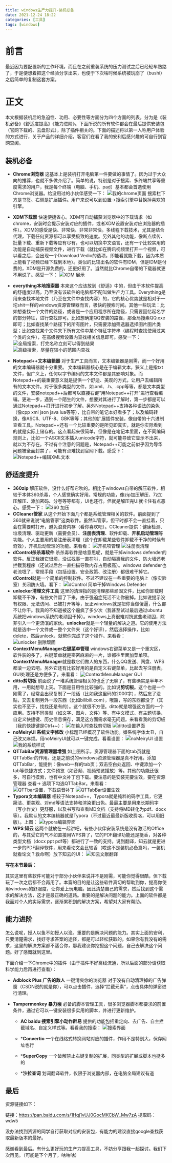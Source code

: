 ```yaml
---
title: windows生产力提升-装机必备
date: 2021-12-24 18:22
categories: [工具]
tags: [windows]
---
```


# 前言

最近因为要配置新的工作环境，而且在之前重装系统的压力测试之后已经轻车熟路了，于是便想着把这个经验分享出来，也便于下次啥时候系统被玩崩了（bushi）之后简单的复制这套方案。

# 正文

本文根据装机后的急迫性、功用、必要性等方面分为四个方面的列表，分为是《装机必备》《舒适度提高》《能力进阶》。下面所说的所有软件都会在最后提供安装包（官网下载的、云盘形式），除了插件相关的。下面的描述将以第一人称用户体验的方式进行，关于产品的详细介绍，客官们在看了我的安利后感兴趣的可自行到官网查阅。

## 装机必备

- **Chrome浏览器** 这基本上是装机打开电脑第一件要做的事情了。因为过于大众向的推荐，也就不多做介绍了。简单的说，特别是对于搜索、多终端共享等重度需求的用户，我是每个终端（电脑、手机、pad）基本都会首选使用Chrome浏览器。给没用过的小伙伴感受一下：
![我的chrome页面](https://img-blog.csdnimg.cn/ded3a9abf8ab4c3d90c780deeee98615.png?x-oss-process=image/watermark,type_d3F5LXplbmhlaQ,shadow_50,text_Q1NETiBAQWxlemFu,size_20,color_FFFFFF,t_70,g_se,x_16)
    搜索栏下方是书签、右侧是扩展插件。用户来说可以到设置->搜索引擎中替换掉喜欢的引擎。

- **XDM下载器** 快速便捷省心。XDM可自动捕获浏览器中的下载请求（如chrome，安装时会提示安装对应的插件，或者XDM设置安装对应浏览器的插件）。XDM的感受是快、非常快、非常非常快。多线程下载技术，尤其是结合代理，下载任何资源都可以享受极致的速度。另外其他的功能，像断点续传、批量下载、重新下载等应有尽有，也可以切换中文语言，还有一个比较实用的功能是自动捕获视频文件，进行下载（就比如在腾讯视频里打开一个视频，可以看之后，会出现一个Download Vedio的选项，即能看就能下载，因为本质上能看了视频已经下载到本地）。类似的比较出名的软件有IDM，但是IDM是付费的，XDM是开源免费的，还更好用了。当然就比Chrome自带的下载器就更不用说了。感受一下：
![XDM 展示](https://img-blog.csdnimg.cn/154e2b7da1a041f9a4d148be8b251e16.png?x-oss-process=image/watermark,type_d3F5LXplbmhlaQ,shadow_50,text_Q1NETiBAQWxlemFu,size_20,color_FFFFFF,t_70,g_se,x_16)
- **everything本地搜索器** 本来这个应该放到《舒适》中的，但由于本软件提高的舒适度过高，乃至没有该软件的电脑都不配叫做生产力工具。Everything是用来查找本地文件（乃至在文件中查找内容）的，它的核心优势就是相对于一坨shit一样的windows资源管理器而言，极快的搜索时间。其他一些玩法：比如想查找一个文件的路径，或者是一个应用程序所在路径，只需要回忆起名字的部分特征，进行查找即可。比如想确定QQ安装的路径，那全局搜素QQ.exe即可；比如查找某个路径下的所有图片，只需要添加筛选器选择图片图片类型；比如查找某个文件夹下所有文件中某个特征字符串（编程时查找使用过某个类的文件），在高级搜索设置内查找相关信息即可。感受一下：
![全局搜索，打完名称立刻可以得到结果](https://img-blog.csdnimg.cn/671305d4861f4448b73d966eac754ac7.png?x-oss-process=image/watermark,type_d3F5LXplbmhlaQ,shadow_50,text_Q1NETiBAQWxlemFu,size_20,color_FFFFFF,t_70,g_se,x_16)
![高级搜索，尽量在较小的范围内查找](https://img-blog.csdnimg.cn/8140196db9da4dd1a66cb9a870e521d4.png?x-oss-process=image/watermark,type_d3F5LXplbmhlaQ,shadow_50,text_Q1NETiBAQWxlemFu,size_20,color_FFFFFF,t_70,g_se,x_16)
- **Notepad++文本编辑器** 对于生产工具而言，文本编辑器是刚需，而一个好用的文本编辑器就十分重要。 文本编辑器核心是在于编辑文本，狭义上是指txt文件，但广义上，任何以字节编码的文本文件都是其影响对象。而Notepad++的最重要意义就是提供一个舒适、美观的方式，让用户去编辑所有的文本文件。对于很多类型的文件，如.xml、.h、.cpp等等，都是文本类型的文件，安装notepad++后都可以直接右键“用Notepad++打开”进行查看编辑。更进一步，遇到一个陌生的文件，想要对其进行了解时，第一步都是可以通过Notepad++打开进行初步了解。另外Notepad++支持各种语法的染色（像cpp xml json java lua等等），比自带的笔记本好看多了；以及编码转换，像ASCII、UTF-8、GBK等等；其他的扩展插件安装，像自带的十六进制查看工具。Notepad++还有一个比较重要的是所见即真实，就是你实际看到的就是实际上储存的。这点看起来很简单，但像是在笔记本里面，在不同编码规则上，比如一个ASCII文本插入unicode字符，就可能导致它显示不出来，就以为不存在。不过有个注意的问题是，Notepad++可能之前似乎因为辱华问题被全面封禁了，可能有点难找到官网下载。感受下：
![Notepad++编辑XML文本](https://img-blog.csdnimg.cn/769370a99ee54857927a660556aafc26.png?x-oss-process=image/watermark,type_d3F5LXplbmhlaQ,shadow_50,text_Q1NETiBAQWxlemFu,size_20,color_FFFFFF,t_70,g_se,x_16)

## 舒适度提升

- **360zip** 解压软件，没什么好帮它吹的。相比于windows自带的解压软件，相较于本体360杀毒，个人感觉确实好用。常规的功能，像zip加压解压、7z加压解压、添加密码、分卷等等都有，UI也还行。但就是解压完UI就卡住有点恶心。感受一下：
![360 加压](https://img-blog.csdnimg.cn/ba6d3c24e71441f285ffdacabbb06ec1.png?x-oss-process=image/watermark,type_d3F5LXplbmhlaQ,shadow_50,text_Q1NETiBAQWxlemFu,size_17,color_FFFFFF,t_70,g_se,x_16)
- **CCleaner管家** 从这个开始下面几个都是系统管理相关的软件。前面提到了360就来说说“电脑管家”这类软件。虽然叫管家，但平时都不会一直挂着，只会在需要时打开，避免浪费内存（看你喜欢吧）。CCleaner提供：健康检测、垃圾清理、驱动更新（需要会员）、**注册表清理**、软件卸载、**开机启动管理**等功能。个人主要用的是注册表清理（这个在卸载某些软件卸载不干净的时候有奇效），开机启动管理的功能。来看看：
![开机项管理](https://img-blog.csdnimg.cn/05df2933835e4b8f888bb6301443c00f.png?x-oss-process=image/watermark,type_d3F5LXplbmhlaQ,shadow_50,text_Q1NETiBAQWxlemFu,size_20,color_FFFFFF,t_70,g_se,x_16)
![注册表清理](https://img-blog.csdnimg.cn/96e31c28ca2946038bbad54fc196f20a.png?x-oss-process=image/watermark,type_d3F5LXplbmhlaQ,shadow_50,text_Q1NETiBAQWxlemFu,size_20,color_FFFFFF,t_70,g_se,x_16)
- **dControl杀杀毒软件** 杀杀毒软件是啥意思呢，就是干掉windows defender的软件。反正我嫌它很烦，没试找事一直在叫，自动隔离我的文件、防火墙还老拦截我程序（还试过后台一直扫描导致内存占用极高）。windows defender也老流氓了，常规手段（包括设置、安全政策、改注册）都很难干掉它。**dControl**就是一个简单的控制软件。不过不建议在一些重要的电脑上（像实验室）关闭防火墙。看下：
![dControl 简单干掉Windows Defender](https://img-blog.csdnimg.cn/bb555d85f88a4c13a0e8d86536c9aee4.png)
- **unlocker清理文件工具** 这里的清理指的是清理那些顽固文件，比如你卸载时卸载不干净，有些文件留了下来，由于强迫症死活不让你删掉。比如说提示没有权限、无法访问、已被打开等等，反正windows就是把你当做傻逼，什么都不让你干。我真的不知道被这个逼疯了多少次（我甚至试过最后通过ubuntu系统把windows系统的老顽固干掉）。windows上真很难对抗这些老顽固，除非引入一个更流氓的家伙。**unlocker**就是一个轻量的解决之道。它的使用方法就是选中一个文件或一整个文件夹（这个好评），然后选择操作，比如delete，然后unlock，就帮你完成了这个操作。来看看：
![unlocker 删除顽固](https://img-blog.csdnimg.cn/8d5178d7691d43e9b62bc50e63f40692.png?x-oss-process=image/watermark,type_d3F5LXplbmhlaQ,shadow_50,text_Q1NETiBAQWxlemFu,size_20,color_FFFFFF,t_70,g_se,x_16)
- **ContextMenuManager右键菜单管理** windows右键菜单又是一个重灾区，软件装的多了，右键菜单就是密密麻麻的一片，谁都往里面加菜单项。**ContextMenuManager**就是教它们做人的东西，什么QQ发送、网盘、WPS都滚一边去吧。另外它还有比较好用的是自定义右键菜单，比起去写注册表，GUI处理还是方便多了。来看看：
![ContextMenuManager GUI](https://img-blog.csdnimg.cn/b16e60fe34774119b219f1f2feb131d2.png?x-oss-process=image/watermark,type_d3F5LXplbmhlaQ,shadow_50,text_Q1NETiBAQWxlemFu,size_20,color_FFFFFF,t_70,g_se,x_16)
- **ditto剪切板** 前面说了一堆系统管理相关的也乏了无聊了，有些确实是半年不用，一用就想夸上天。下面是日用性比较强的。比如说**剪切板**。这个也是一个刚需了，经常会出现复制了一段话（比如我这里码的2000字），然后忘了没贴，又去复制另外一段东西（比如bilibili.com），哦豁，写的东西都没了（其实也不至于，找找还是有的）。这个就很不方便。ditto就是增强这方面的一个应用。支持不同类型（如文字、图片、文件）等、有中文模式、有主题切换、自定义快捷键、历史信息保存，满足这方面需求毫无问题。来看看我的剪切板（我的快捷键是Ctrl+~）：
![在输入时查找剪切板](https://img-blog.csdnimg.cn/399bfd3f328a46bd8df129e0876bb749.png?x-oss-process=image/watermark,type_d3F5LXplbmhlaQ,shadow_50,text_Q1NETiBAQWxlemFu,size_19,color_FFFFFF,t_70,g_se,x_16)
![ditto设置界面](https://img-blog.csdnimg.cn/ed712635283f492c8578f252178d30e8.png?x-oss-process=image/watermark,type_d3F5LXplbmhlaQ,shadow_50,text_Q1NETiBAQWxlemFu,size_20,color_FFFFFF,t_70,g_se,x_16)
- **noMeiryUI 系统文字修改** 小标题已经概况了软件功能。嫌系统字体太丑，自己改又麻烦。用noMeiryUI就可以一键完成。看看设置：
![noMeiryUI 设置](https://img-blog.csdnimg.cn/8d4b4fdcbf0e40cc8e59c8c69014d3d0.png?x-oss-process=image/watermark,type_d3F5LXplbmhlaQ,shadow_50,text_Q1NETiBAQWxlemFu,size_20,color_FFFFFF,t_70,g_se,x_16)
![我的系统样式](https://img-blog.csdnimg.cn/69e877868d1c4d30a229453f1b3e4254.png?x-oss-process=image/watermark,type_d3F5LXplbmhlaQ,shadow_50,text_Q1NETiBAQWxlemFu,size_20,color_FFFFFF,t_70,g_se,x_16)
- **QTTabBar资源管理器增强** 如上图所示，资源管理器下面的tab页就是QTTabBar的作用。还是之前说的windows资源管理器是真不好用。添加QTTabBar，能提供：像web一样的tab页；双击空白处返回、中键添加一个tab等快捷方式；文件预览（如音频、视频预览播放）等。其他的功能还很多，可自行摸索，也有中文补丁包下载。要注意的是安装完要生效，要在资源管理器 查看-> 选项下勾选QTTabBar。来看看：
![QTTbar设置，下载语音补丁](https://img-blog.csdnimg.cn/01a921fd7d0d406ab5a3d5390355d35f.png?x-oss-process=image/watermark,type_d3F5LXplbmhlaQ,shadow_50,text_Q1NETiBAQWxlemFu,size_20,color_FFFFFF,t_70,g_se,x_16)
![QTTabBar设置生效](https://img-blog.csdnimg.cn/2938b6aec297412aa19700d02b62401b.png?x-oss-process=image/watermark,type_d3F5LXplbmhlaQ,shadow_50,text_Q1NETiBAQWxlemFu,size_20,color_FFFFFF,t_70,g_se,x_16)
- **Typora文本编辑器** 相较于Notepad++，Typora就是纯粹的码字工具，它更简洁、更美观、对md等语法支持和渲染更出色。最最主要是用来长期码字（写小作文）更舒服，以及书写和查看MD文档（支持将MD转化为pdf、docx等）。我默认的文本编辑器就是Typora（不过最近最最新版收费咯，可以用旧版）。上图：
![typora编辑界面](https://img-blog.csdnimg.cn/c8a5c5b5fe594eaabfa4893d34d98be0.png?x-oss-process=image/watermark,type_d3F5LXplbmhlaQ,shadow_50,text_Q1NETiBAQWxlemFu,size_20,color_FFFFFF,t_70,g_se,x_16)
- **WPS 知云** 这两个就放在一起讲吧，有些小伙伴安装系统是没有激活的Office的，与其受它的气不如直接用WPS算了，它的PDF翻译功能还是挺香，对各种类型文档（docx ppt pdf等）都进行了一致的支持。说到翻译，知云就是更进一步的PDF翻译软件，用来看论文会比较香（哎这不是装机必备篇吗，一装机就看论文？救命啊）放下知云的UI：
![知云文献翻译](https://img-blog.csdnimg.cn/8db76923bfef409391b5efee484ebc47.png?x-oss-process=image/watermark,type_d3F5LXplbmhlaQ,shadow_50,text_Q1NETiBAQWxlemFu,size_20,color_FFFFFF,t_70,g_se,x_16)

**写在本节最后：**

其实这里有些软件可能对于部分小伙伴来说并不是刚需，可能你觉得很酷，但下载玩了一次之后都不会再用了。本篇的目的是让这些软件真切的帮助到你，提高你使用windows的舒服度，让你爱上玩电脑。因此清楚自己的需求，然后找到这个需求的解决方法，这才是最正确的道路。重要的是解决问题的能力。上面的软件都是我面对个人的实际需求，逐渐累积到的解决方案，希望对大家有帮助。

## 能力进阶

怎么说呢，授人以鱼不如授人以渔。重要的是解决问题的能力。其实上面的安利，只要清楚需求，找好寻求答案的途径，都是可以轻松获取的。如果你有我没有的需求，这里的解决方案都不适合你，那我建议你挖掘这个问题，自己去解决这个问题。好了感慨就到这里。

下面介绍一下Chrome中的插件（由于插件不好离线流通，所以后面的部分请获取科学能力后再进行查看）：

- **Adblock Plus 广告的敌人** 一键清爽你的浏览器 对于没有自动清理掉的广告弹窗（CSDN说的就是你），可以点击插件，选择“拦截元素”，点击具体的弹窗进行清理。

- **Tampermonkey 暴力猴** 必备的脚本管理工具，很多浏览器脚本都要求的前置条件，通过它可以一键安装很多实用的脚本，并进行更新维护。

  - **AC baidu 搜索引擎小动作辟易** 提供的功能包括重定向、去广告、自主拦截域名、自定义样式等。看看我的搜索：
![搜索界面](https://img-blog.csdnimg.cn/635b20ad7145433fa7d9b4860bbe1f5b.png?x-oss-process=image/watermark,type_d3F5LXplbmhlaQ,shadow_50,text_Q1NETiBAQWxlemFu,size_20,color_FFFFFF,t_70,g_se,x_16)
  - ***Convertio** 一个在线格式转换网站对应的插件，作用不是特别大，保存网址也行

  - ***SuperCopy** 一个破解禁止右键复制的扩展，同类型的扩展或脚本也挺多的

  - ***沙拉查词** 划词翻译软件，仅限于浏览器内部，在电脑全局建议有道

## 最后

资源链接如下：

链接：<https://pan.baidu.com/s/1Hqj1vUJ0GocMKCbW_Mw7zA> 提取码：wdw5

没办法找到资源的同学自行获取对应的安装包，有能力的建议直接google查找获取最新版本的最好。

感谢看到最后。有什么更好玩的生产力提高工具，不妨分享跟我一起探讨。我们下次再见。（可能是下个月了，咕咕咕）
